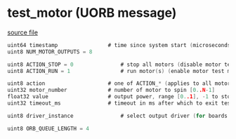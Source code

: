 # test_motor (UORB message)
        


[source file](https://github.com/PX4/PX4-Autopilot/blob/master/msg/test_motor.msg)

```c
uint64 timestamp				# time since system start (microseconds)
uint8 NUM_MOTOR_OUTPUTS = 8

uint8 ACTION_STOP = 0				# stop all motors (disable motor test mode)
uint8 ACTION_RUN = 1				# run motor(s) (enable motor test mode)

uint8 action					# one of ACTION_* (applies to all motors)
uint32 motor_number				# number of motor to spin [0..N-1]
float32 value					# output power, range [0..1], -1 to stop individual motor
uint32 timeout_ms				# timeout in ms after which to exit test mode (if 0, do not time out)

uint8 driver_instance				# select output driver (for boards with multiple outputs, like IO+FMU)

uint8 ORB_QUEUE_LENGTH = 4

```

